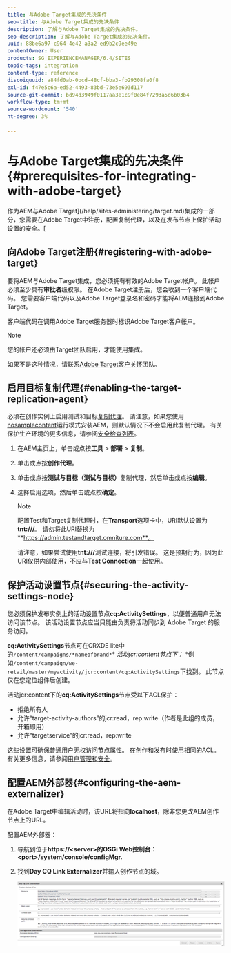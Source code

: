 ```yaml
---
title: 与Adobe Target集成的先决条件
seo-title: 与Adobe Target集成的先决条件
description: 了解与Adobe Target集成的先决条件。
seo-description: 了解与Adobe Target集成的先决条件。
uuid: 88be6a97-c964-4e42-a3a2-ed9b2c9ee49e
contentOwner: User
products: SG_EXPERIENCEMANAGER/6.4/SITES
topic-tags: integration
content-type: reference
discoiquuid: a84fd0ab-0bcd-48cf-bba3-fb29308fa0f8
exl-id: f47e5c6a-ed52-4493-83bd-73e5e693d117
source-git-commit: bd94d3949f0117aa3e1c9f0e84f7293a5d6b03b4
workflow-type: tm+mt
source-wordcount: '540'
ht-degree: 3%

---
```


# 与Adobe Target集成的先决条件{#prerequisites-for-integrating-with-adobe-target}

作为AEM与Adobe Target](/help/sites-administering/target.md)集成的一部分，您需要在Adobe Target中注册，配置复制代理，以及在发布节点上保护活动设置的安全。[

## 向Adobe Target注册{#registering-with-adobe-target}

要将AEM与Adobe Target集成，您必须拥有有效的Adobe Target帐户。 此帐户必须至少具有**审批者**级权限。 在Adobe Target注册后，您会收到一个客户端代码。 您需要客户端代码以及Adobe Target登录名和密码才能将AEM连接到Adobe Target。

客户端代码在调用Adobe Target服务器时标识Adobe Target客户帐户。

>[!NOTE]
>
>您的帐户还必须由Target团队启用，才能使用集成。
>
>
>如果不是这种情况，请联系[Adobe Target客户关怀团队](https://docs.adobe.com/content/help/en/target/using/cmp-resources-and-contact-information.html)。

## 启用目标复制代理{#enabling-the-target-replication-agent}

必须在创作实例上启用测试和目标[复制代理](/help/sites-deploying/replication.md)。 请注意，如果您使用[nosamplecontent](/help/sites-deploying/configure-runmodes.md#using-samplecontent-and-nosamplecontent)运行模式安装AEM，则默认情况下不会启用此复制代理。 有关保护生产环境的更多信息，请参阅[安全检查列表](/help/sites-administering/security-checklist.md)。

1. 在AEM主页上，单击或点按&#x200B;**工具** > **部署** > **复制**。
1. 单击或点按&#x200B;**创作代理**。
1. 单击或点按&#x200B;**测试与目标（测试与目标）**&#x200B;复制代理，然后单击或点按&#x200B;**编辑**。
1. 选择启用选项，然后单击或点按&#x200B;**确定**。

   >[!NOTE]
   >
   >配置Test和Target复制代理时，在&#x200B;**Transport**&#x200B;选项卡中，URI默认设置为&#x200B;**tnt:///**。 请勿将此URI替换为&#x200B;**https://admin.testandtarget.omniture.com**。
   >
   >请注意，如果尝试使用&#x200B;**tnt:///**&#x200B;测试连接，将引发错误。 这是预期行为，因为此URI仅供内部使用，不应与&#x200B;**Test Connection**&#x200B;一起使用。

## 保护活动设置节点{#securing-the-activity-settings-node}

您必须保护发布实例上的活动设置节点&#x200B;**cq:ActivitySettings**，以便普通用户无法访问该节点。 该活动设置节点应当只能由负责将活动同步到 Adobe Target 的服务访问。

**cq:ActivitySettings**&#x200B;节点可在CRXDE lite中的`/content/campaigns/*nameofbrand*`* *活动jcr:content节点下；* *例如`/content/campaign/we-retail/master/myactivity/jcr:content/cq:ActivitySettings`下找到。 此节点仅在您定位组件后创建。

活动jcr:content下的&#x200B;**cq:ActivitySettings**&#x200B;节点受以下ACL保护：

* 拒绝所有人
* 允许“target-activity-authors”的jcr:read，rep:write（作者是此组的成员，开箱即用）
* 允许“targetservice”的jcr:read，rep:write

这些设置可确保普通用户无权访问节点属性。 在创作和发布时使用相同的ACL。 有关更多信息，请参阅[用户管理和安全](/help/sites-administering/security.md)。

## 配置AEM外部器{#configuring-the-aem-externalizer}

在Adobe Target中编辑活动时，该URL将指向&#x200B;**localhost**，除非您更改AEM创作节点上的URL。

配置AEM外部器：

1. 导航到位于&#x200B;**https://&lt;server>的OSGi Web控制台：&lt;port>/system/console/configMgr.**
1. 找到&#x200B;**Day CQ Link Externalizer**&#x200B;并输入创作节点的域。

   ![chlimage_1-120](assets/chlimage_1-120.png)
